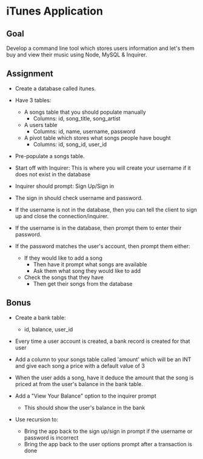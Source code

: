 # iTunes Application

<h2>Goal</h2>

Develop a command line tool which stores users information and let's them buy and view their music using Node, MySQL & Inquirer.

<h2>Assignment</h2>

* Create a database called itunes.

* Have 3 tables:
	* A songs table that you should populate manually
		* Columns: id, song_title, song_artist
	* A users table
		* Columns: id, name, username, password
	* A pivot table which stores what songs people have bought
		* Columns: id, song_id, user_id
* Pre-populate a songs table.
* Start off with Inquirer: This is where you will create your username if it does not exist in the database
* Inquirer should prompt: Sign Up/Sign in
* The sign in should check username and password.
* If the username is not in the database, then you can tell the client to sign up and close the connection/inquirer.
* If the username is in the database, then prompt them to enter their password.
* If the password matches the user's account, then prompt them either:
	* If they would like to add a song
		* Then have it prompt what songs are available
	  * Ask them what song they would like to add
	* Check the songs that they have
		* Then get their songs from the database

<h2>Bonus</h2>

* Create a bank table:
	* id, balance, user_id
* Every time a user account is created, a bank record is created for that user
* Add a column to your songs table called 'amount' which will be an INT and give each song a price with a default value of 3
* When the user adds a song, have it deduce the amount that the song is priced at from the user's balance in the bank table.
* Add a "View Your Balance" option to the inquirer prompt
	* This should show the user's balance in the bank

* Use recursion to:
	* Bring the app back to the sign up/sign in prompt if the username or password is incorrect
	* Bring the app back to the user options prompt after a transaction is done
